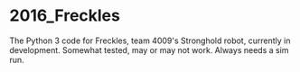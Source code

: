 # 2016_Freckles
The Python 3 code for Freckles, team 4009's Stronghold robot, currently in
development. Somewhat tested, may or may not work. Always needs a sim run.
